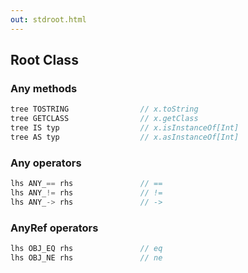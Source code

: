 ```yaml
---
out: stdroot.html
---
```


Root Class
----------

### Any methods

```scala
tree TOSTRING                // x.toString
tree GETCLASS                // x.getClass
tree IS typ                  // x.isInstanceOf[Int]
tree AS typ                  // x.asInstanceOf[Int]
```

### Any operators

```scala
lhs ANY_== rhs               // ==
lhs ANY_!= rhs               // !=
lhs ANY_-> rhs               // ->
```

### AnyRef operators

```scala
lhs OBJ_EQ rhs               // eq
lhs OBJ_NE rhs               // ne
```
